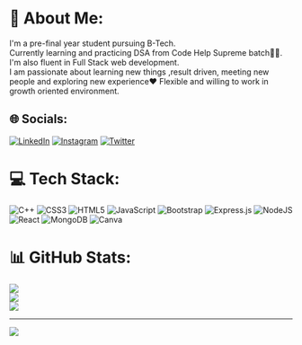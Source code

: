 # 💫 About Me:
I'm a pre-final year student pursuing B-Tech. <br>Currently learning and practicing DSA from Code Help Supreme batch👨‍💻.<br>I'm also fluent in Full Stack web development. <br>I am passionate about learning new things ,result driven, meeting new people and exploring new experience❤️ Flexible and willing to work in growth oriented environment.


## 🌐 Socials:
[![LinkedIn](https://img.shields.io/badge/LinkedIn-%230077B5.svg?logo=linkedin&logoColor=white)](https://linkedin.com/in/mohit-bhusal-b43480227)
[![Instagram](https://img.shields.io/badge/Instagram-%23E4405F.svg?logo=Instagram&logoColor=white)](https://instagram.com/instagram.com/unfollowmohit/)
[![Twitter](https://img.shields.io/badge/Twitter-%231DA1F2.svg?logo=Twitter&logoColor=white)](https://twitter.com/https://twitter.com/unfollowmohit) 


# 💻 Tech Stack:
![C++](https://img.shields.io/badge/c++-%2300599C.svg?style=plastic&logo=c%2B%2B&logoColor=white) ![CSS3](https://img.shields.io/badge/css3-%231572B6.svg?style=plastic&logo=css3&logoColor=white) ![HTML5](https://img.shields.io/badge/html5-%23E34F26.svg?style=plastic&logo=html5&logoColor=white) ![JavaScript](https://img.shields.io/badge/javascript-%23323330.svg?style=plastic&logo=javascript&logoColor=%23F7DF1E) ![Bootstrap](https://img.shields.io/badge/bootstrap-%23563D7C.svg?style=plastic&logo=bootstrap&logoColor=white) ![Express.js](https://img.shields.io/badge/express.js-%23404d59.svg?style=plastic&logo=express&logoColor=%2361DAFB) ![NodeJS](https://img.shields.io/badge/node.js-6DA55F?style=plastic&logo=node.js&logoColor=white) ![React](https://img.shields.io/badge/react-%2320232a.svg?style=plastic&logo=react&logoColor=%2361DAFB) ![MongoDB](https://img.shields.io/badge/MongoDB-%234ea94b.svg?style=plastic&logo=mongodb&logoColor=white) ![Canva](https://img.shields.io/badge/Canva-%2300C4CC.svg?style=plastic&logo=Canva&logoColor=white)
# 📊 GitHub Stats:
![](https://github-readme-stats.vercel.app/api?username=mohitbhusal11&theme=react&hide_border=true&include_all_commits=false&count_private=false)<br/>
![](https://github-readme-streak-stats.herokuapp.com/?user=mohitbhusal11&theme=react&hide_border=true)<br/>
![](https://github-readme-stats.vercel.app/api/top-langs/?username=mohitbhusal11&theme=react&hide_border=true&include_all_commits=false&count_private=false&layout=compact)

---
[![](https://visitcount.itsvg.in/api?id=mohitbhusal11&icon=2&color=1)](https://visitcount.itsvg.in)

<!-- Proudly created with GPRM ( https://gprm.itsvg.in ) -->

